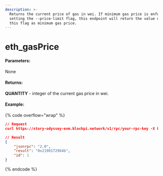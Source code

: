 ```yaml
---
description: >-
  Returns the current price of gas in wei. If minimum gas price is enforced by
  setting the --price-limit flag, this endpoint will return the value defined by
  this flag as minimum gas price.
---
```


# eth\_gasPrice

#### **Parameters:**

None

#### **Returns:**

**QUANTITY** - integer of the current gas price in wei.

#### Example:

{% code overflow="wrap" %}
```json
// Request
curl https://story-odyssey-evm.blockpi.network/v1/rpc/your-rpc-key -X POST -H "Content-Type: application/json" --data '{"jsonrpc":"2.0","method":"eth_gasPrice","params":[],"id":1}'

// Result
{
    "jsonrpc": "2.0",
    "result": "0x2190172964b",
    "id": 1
}
```
{% endcode %}
